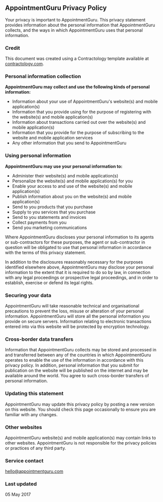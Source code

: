 ## AppointmentGuru Privacy Policy

Your privacy is important to AppointmentGuru. This privacy statement provides information about the personal information that AppointmentGuru collects, and the ways in which AppointmentGuru uses that personal information.

### Credit

This document was created using a Contractology template available at [contractology.com](http://www.contractology.com).

### Personal information collection

**AppointmentGuru may collect and use the following kinds of personal information:**

* Information about your use of AppointmentGuru's website(s) and mobile application(s)
* Information that you provide using for the purpose of registering with the website(s) and mobile application(s)
* Information about transactions carried out over the website(s) and mobile application(s)
* Information that you provide for the purpose of subscribing to the website and mobile application services
* Any other information that you send to AppointmentGuru

### Using personal information

**AppointmentGuru may use your personal information to:**

* Administer their website(s) and mobile application(s)
* Personalize the website(s) and mobile application(s) for you
* Enable your access to and use of the website(s) and mobile application(s)
* Publish information about you on the website(s) and mobile application(s)
* Send to you products that you purchase
* Supply to you services that you purchase
* Send to you statements and invoices
* Collect payments from you
* Send you marketing communications

Where AppointmentGuru discloses your personal information to its agents or sub-contractors for these purposes, the agent or sub-contractor in question will be obligated to use that personal information in accordance with the terms of this privacy statement.

In addition to the disclosures reasonably necessary for the purposes identified elsewhere above, AppointmentGuru may disclose your personal information to the extent that it is required to do so by law, in connection with any legal proceedings or prospective legal proceedings, and in order to establish, exercise or defend its legal rights.

### Securing your data

AppointmentGuru will take reasonable technical and organisational precautions to prevent the loss, misuse or alteration of your personal information. AppointmentGuru will store all the personal information you provide on secure servers. Information relating to electronic transactions entered into via this website will be protected by encryption technology.

### Cross-border data transfers

Information that AppointmentGuru collects may be stored and processed in and transferred between any of the countries in which AppointmentGuru operates to enable the use of the information in accordance with this privacy policy. In addition, personal information that you submit for publication on the website will be published on the internet and may be available around the world. You agree to such cross-border transfers of personal information.

### Updating this statement

AppointmentGuru may update this privacy policy by posting a new version on this website. You should check this page occasionally to ensure you are familiar with any changes.

### Other websites

AppointmentGuru website(s) and mobile application(s) may contain links to other websites. AppointmentGuru is not responsible for the privacy policies or practices of any third party.

### Service contact

hello@appointmentguru.com

### Last updated

05 May 2017
